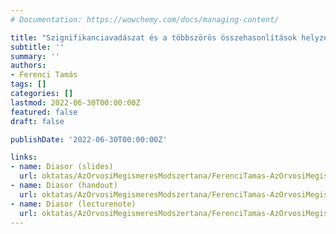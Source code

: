```yaml
---
# Documentation: https://wowchemy.com/docs/managing-content/

title: "Szignifikanciavadászat és a többszörös összehasonlítások helyzete"
subtitle: ''
summary: ''
authors:
- Ferenci Tamás
tags: []
categories: []
lastmod: 2022-06-30T00:00:00Z
featured: false
draft: false

publishDate: '2022-06-30T00:00:00Z'

links:
- name: Diasor (slides)
  url: oktatas/AzOrvosiMegismeresModszertana/FerenciTamas-AzOrvosiMegismeresModszertana-SzignifikanciavadaszatEsATobbszorosOsszehasonlitasokHelyzete-slides.pdf
- name: Diasor (handout)
  url: oktatas/AzOrvosiMegismeresModszertana/FerenciTamas-AzOrvosiMegismeresModszertana-SzignifikanciavadaszatEsATobbszorosOsszehasonlitasokHelyzete-handout.pdf
- name: Diasor (lecturenote)
  url: oktatas/AzOrvosiMegismeresModszertana/FerenciTamas-AzOrvosiMegismeresModszertana-SzignifikanciavadaszatEsATobbszorosOsszehasonlitasokHelyzete-lecturenote.pdf
---
```

